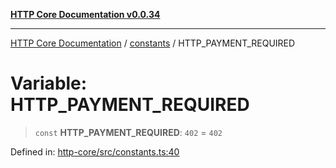 [**HTTP Core Documentation v0.0.34**](../../README.md)

***

[HTTP Core Documentation](../../modules.md) / [constants](../README.md) / HTTP\_PAYMENT\_REQUIRED

# Variable: HTTP\_PAYMENT\_REQUIRED

> `const` **HTTP\_PAYMENT\_REQUIRED**: `402` = `402`

Defined in: [http-core/src/constants.ts:40](https://github.com/stonemjs/http-core/blob/31e23030575a56f9e3df3cf0d1fec6cbcbb56275/src/constants.ts#L40)
